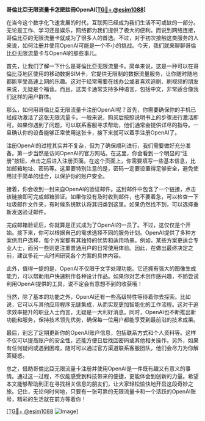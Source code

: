 **哥倫比亞无限流量卡怎麽註冊OpenAI[[TG💪+ @esim1088](https://t.me/s/esim1088)]**

在当今这个数字化飞速发展的时代，互联网已经成为我们生活不可或缺的一部分。无论是工作、学习还是娱乐，网络都为我们提供了极大的便利。而说到网络连接，哥倫比亞的无限流量卡就成为了很多人的首选。不过，对于初次接触这类服务的人来说，如何注册并使用OpenAI可能是一个不小的挑战。今天，我们就来聊聊哥倫比亞无限流量卡与OpenAI的那些事儿。

首先，让我们了解一下什么是哥倫比亞无限流量卡。简单来说，这是一种可以在哥倫比亞地区使用的移动数据SIM卡，它提供无限制的数据流量服务，让你随时随地都能享受高速上网的乐趣。这对于经常需要在线办公或者喜欢追剧、刷视频的朋友来说，无疑是个福音。而且，这类卡通常支持多种语言，包括中文，非常适合像我们这样的用户群体。

那么，如何用哥倫比亞无限流量卡注册OpenAI呢？首先，你需要确保你的手机已经成功激活了这张无限流量卡。一般来说，购买后按照说明书上的步骤进行激活即可。如果你遇到了问题，可以联系客服寻求帮助，他们通常会提供详尽的指导。一旦确认你的设备能够正常使用这张卡，接下来就可以着手注册OpenAI了。

注册OpenAI的过程其实并不复杂，但为了确保顺利进行，我们需要做好充分准备。第一步当然是访问OpenAI的官方网站。在这里，你会看到一个明显的“注册”按钮，点击之后进入注册页面。在这个页面上，你需要填写一些基本信息，比如邮箱地址、密码等。这里要特别注意的是，密码一定要设置得足够安全，避免使用过于简单的组合，以保护你的账户安全。

接着，你会收到一封来自OpenAI的验证邮件。这封邮件中包含了一个链接，点击该链接即可完成邮箱验证。如果你没有及时收到邮件，也不要着急，可以检查一下垃圾邮件文件夹，有时候系统默认将其归类到这里。如果仍然找不到，可以选择重新发送验证邮件。

完成邮箱验证后，你就算是正式成为了OpenAI的一员了。不过，这仅仅是个开始。接下来，你可以根据自己的需求选择不同的服务计划。OpenAI提供了多种方案供用户选择，每个方案都有其独特的优势和适用场景。例如，某些方案更适合专业人士，而另一些则更注重普通用户的日常使用体验。因此，在做出最终决定之前，建议多花一点时间研究各个方案的具体内容。

此外，值得一提的是，OpenAI不仅限于文字处理功能。它还拥有强大的图像生成能力，可以帮助用户快速制作各种设计作品。如果你对艺术创作感兴趣，不妨尝试利用OpenAI提供的工具，说不定会有意想不到的收获哦！

当然，除了基本的功能之外，OpenAI还有一些高级特性等待着你去探索。比如说，它可以与其他应用程序无缝集成，从而实现更加智能化的工作流程。这对于追求效率提升的职业人士而言，无疑是一大利好消息。同时，OpenAI也不断推出新功能和服务，保持技术领先优势，确保每一位用户都能享受到最前沿的技术成果。

最后，别忘了定期更新你的OpenAI账户信息，包括联系方式和个人资料等。这样不仅可以提高账户的安全性，还能方便日后找回密码或其他相关操作。另外，如果有任何疑问或遇到困难，随时可以通过官方渠道联系客服团队，他们会尽力为你解答疑惑。

总之，借助哥倫比亞无限流量卡注册并使用OpenAI是一件既有趣又有意义的事情。通过这一过程，不仅能感受到科技带来的便捷，更能体会到创新的力量。希望本文能够帮助到正在寻找相关信息的朋友们，让大家轻松愉快地开启这段奇妙之旅。记住，无论何时何地，只要有一张可靠的无限流量卡和一个活跃的OpenAI账号，精彩的生活就在前方等着你！

[[TG💪+ @esim1088](https://t.me/s/esim1088) ![Image](https://i.postimg.cc/4NQfJmqS/Snipaste-2025-05-13-00-14-12.png)]